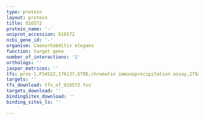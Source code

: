 ```yaml
---
type: protein
layout: protein
title: O16572
protein_name: '-'
uniprot_accession: O16572
ncbi_gene_id: '-'
organism: Caenorhabditis elegans
function: target gene
number_of_interactions: '1'
orthologs: ''
jaspar_matrices: ''
tfs: pros-1,P34522,176137,GTRD,chromatin immunoprecipitation assay,27924024%5Buid%5D,No
targets: ''
tfs_download: tfs_of_O16572.tsv
targets_download: ''
bindingSites_download: ''
binding_sites_ls: ''

---
```

